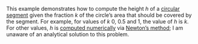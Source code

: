 This example demonstrates how to compute the height *h* of a [circular segment](http://mathworld.wolfram.com/CircularSegment.html) given the fraction *k* of the circle’s area that should be covered by the segment. For example, for values of *k* 0, 0.5 and 1, the value of *h* is *k*. For other values, *h* is [computed numerically](http://mathforum.org/dr.math/faq/faq.circle.segment.html) via [Newton’s method](http://en.wikipedia.org/wiki/Newton's_method); I am unaware of an analytical solution to this problem.